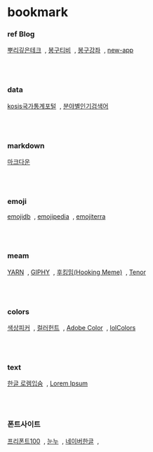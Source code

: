 # bookmark

### ref Blog
[뿌리깊은테크](https://mpling-rec.tistory.com/)<span style="margin-left:4px!important; margin-right:4px!important;"> ,</sapn>
[봉구티비](https://blog.naver.com/bong9tv/223616477002)<span style="margin-left:4px!important; margin-right:4px!important;"> ,</sapn>
[봉구강좌](https://www.youtube.com/playlist?list=PLHVQkrcP8Eg7W-0-1yJaxF8bXhGlSXHqx)<span style="margin-left:4px!important; margin-right:4px!important;"> ,</sapn>
[new-app](https://new-app.download/article-category/guide/premiere-pro/)

<br><br>

### data 
[kosis국가통계포털](https://kosis.kr/search/search.do)<span style="margin-left:4px!important; margin-right:4px!important;"> ,</sapn>
[분야별인기검색어](https://datalab.naver.com/)

<br><br>

### markdown
[마크다운](https://namu.wiki/w/%EB%82%98%EB%AC%B4%EC%9C%84%ED%82%A4:%EB%AC%B8%EB%B2%95%20%EB%8F%84%EC%9B%80%EB%A7%90?from=%EB%82%98%EB%AC%B4%EB%A7%88%ED%81%AC#s-10)

<br><br>

### emoji
[emojidb](https://emojidb.org/sound-file-emojis)<span style="margin-left:4px!important; margin-right:4px!important;"> ,</sapn>
[emojipedia](https://emojipedia.org/)<span style="margin-left:4px!important; margin-right:4px!important;"> ,</sapn>
[emojiterra](https://emojiterra.com/)

<br><br>

### meam
[YARN](https://yarn.co/)<span style="margin-left:4px!important; margin-right:4px!important;"> ,</sapn>
[GIPHY](https://giphy.com/)<span style="margin-left:4px!important; margin-right:4px!important;"> ,</sapn>
[후킹밈(Hooking Meme)](https://hookingmeme.com/)<span style="margin-left:4px!important; margin-right:4px!important;"> ,</sapn>
[Tenor](https://tenor.com/ko/)

<br><br>

### colors
[색상피커](https://imagecolorpicker.com/ko)<span style="margin-left:4px!important; margin-right:4px!important;"> ,</sapn>
[컬러헌트](https://colorhunt.co/)<span style="margin-left:4px!important; margin-right:4px!important;"> ,</sapn>
[Adobe Color](https://color.adobe.com/ko/)<span style="margin-left:4px!important; margin-right:4px!important;"> ,</sapn>
[lolColors](https://www.webdesignrankings.com/resources/lolcolors/)

<br><br>

### text
[한글 로렘입숨](https://iotoolkit.com/lorem-ipsum/)<span style="margin-left:4px!important; margin-right:4px!important;"> ,</sapn>
[Lorem Ipsum](https://www.lipsum.com/)

<br><br>

### 폰트사이트
[프리폰트100](https://freefont100.com/)<span style="margin-left:4px!important; margin-right:4px!important;"> ,</sapn>
[눈누](https://noonnu.cc/font_page/pick)<span style="margin-left:4px!important; margin-right:4px!important;"> ,</sapn>
[네이버한글](https://hangeul.naver.com/)<span style="margin-left:4px!important; margin-right:4px!important;"> ,</sapn>

